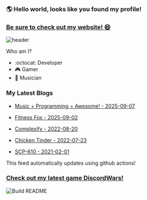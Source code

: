 ### 🌎 Hello world, looks like you found my profile!  
### [Be sure to check out my website! 😄](https://chrisevans9629.github.io/)
![header](https://github.com/chrisevans9629/chrisevans9629/blob/master/assets/images/header.jpg)

Who am I?
- :octocat: Developer
- 🎮 Gamer
- 🎸 Musician

### My Latest Blogs
<!--blog-start-->
- [Music + Programming = Awesome! - 2025-09-07](https://autumnevans.dev/blog/2025/09/07/strudel)

- [Fitness Fox - 2025-09-02](https://autumnevans.dev/blog/2025/09/02/fitnessfox)

- [Complexify - 2022-08-20](https://autumnevans.dev/blog/2022/08/20/complexify)

- [Chicken Tinder - 2022-07-23](https://autumnevans.dev/blog/2022/07/23/chicken-tinder)

- [SCP-610 - 2021-02-01](https://autumnevans.dev/blog/2021/02/01/scp-610)
<!--blog-ends-->
This feed automatically updates using github actions!
### [Check out my latest game DiscordWars!](https://chrisevans9629.github.io/assets/phaser/discordwars/index.html)

![Build README](https://github.com/chrisevans9629/chrisevans9629/workflows/Build%20README/badge.svg)
